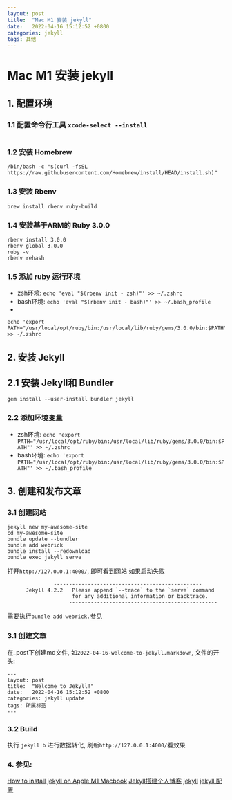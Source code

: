 ```yaml
---
layout: post
title:  "Mac M1 安装 jekyll"
date:   2022-04-16 15:12:52 +0800
categories: jekyll
tags: 其他
---
```


# Mac M1 安装 jekyll

## 1. 配置环境
### 1.1 配置命令行工具 `xcode-select --install`
```

```
### 1.2 安装 Homebrew

```
/bin/bash -c "$(curl -fsSL https://raw.githubusercontent.com/Homebrew/install/HEAD/install.sh)"

```

### 1.3 安装 Rbenv
```
brew install rbenv ruby-build
```
### 1.4 安装基于ARM的 Ruby 3.0.0
```
rbenv install 3.0.0
rbenv global 3.0.0
ruby -v
rbenv rehash
```

### 1.5 添加 ruby 运行环境
- zsh环境: `echo 'eval "$(rbenv init - zsh)"' >> ~/.zshrc`
- bash环境: `echo 'eval "$(rbenv init - bash)"' >> ~/.bash_profile`
- 
```
echo 'export PATH="/usr/local/opt/ruby/bin:/usr/local/lib/ruby/gems/3.0.0/bin:$PATH"' >> ~/.zshrc

```
## 2. 安装 Jekyll
## 2.1 安装 Jekyll和 Bundler
```
gem install --user-install bundler jekyll
```
### 2.2 添加环境变量
- zsh环境: `echo 'export PATH="/usr/local/opt/ruby/bin:/usr/local/lib/ruby/gems/3.0.0/bin:$PATH"' >> ~/.zshrc
`
- bash环境: `echo 'export PATH="/usr/local/opt/ruby/bin:/usr/local/lib/ruby/gems/3.0.0/bin:$PATH"' >> ~/.bash_profile
`

## 3. 创建和发布文章

### 3.1 创建网站
```
jekyll new my-awesome-site
cd my-awesome-site
bundle update --bundler
bundle add webrick
bundle install --redownload
bundle exec jekyll serve
```
打开`http://127.0.0.1:4000/`, 即可看到网站
如果启动失败
```
               ------------------------------------------------
      Jekyll 4.2.2   Please append `--trace` to the `serve` command
                     for any additional information or backtrace.
                    ------------------------------------------------
```

需要执行`bundle add webrick.`[参见](https://github.com/jekyll/jekyll/issues/8523)

### 3.1 创建文章
在_post下创建md文件, 如`2022-04-16-welcome-to-jekyll.markdown`,
文件的开头:
```
---
layout: post
title:  "Welcome to Jekyll!"
date:   2022-04-16 15:12:52 +0800
categories: jekyll update
tags: 所属标签
---
```

### 3.2 Build
执行 `jekyll b` 进行数据转化, 刷新`http://127.0.0.1:4000/`看效果

### 4. 参见:
[How to install jekyll on Apple M1 Macbook](https://www.earthinversion.com/blogging/how-to-install-jekyll-on-appple-m1-macbook/)
[Jekyll搭建个人博客](http://leopardpan.cn/2016/10/jekyll_tutorials1/)
[jekyll](https://www.jekyll.com.cn/)
[jekyll 配置](https://www.jekyll.com.cn/docs/configuration/)